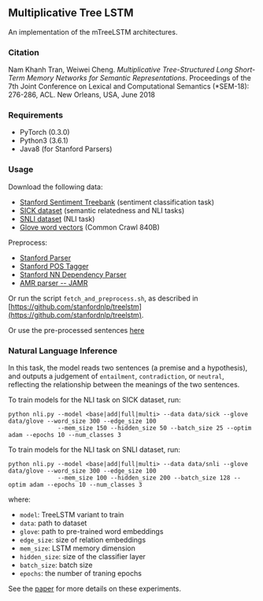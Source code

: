 ## Multiplicative Tree LSTM

An implementation of the mTreeLSTM architectures.

### Citation
Nam Khanh Tran, Weiwei Cheng. 
_Multiplicative Tree-Structured Long Short-Term Memory Networks for Semantic Representations_.
Proceedings of the 7th Joint Conference on Lexical and Computational Semantics (*SEM-18): 276-286, ACL.
New Orleans, USA, June 2018

### Requirements
- PyTorch (0.3.0)
- Python3 (3.6.1)
- Java8 (for Stanford Parsers)

### Usage

Download the following data:
- [Stanford Sentiment Treebank](http://nlp.stanford.edu/sentiment/index.html) (sentiment classification task)
- [SICK dataset](http://alt.qcri.org/semeval2014/task1/index.php?id=data-and-tools) (semantic relatedness and NLI tasks)
- [SNLI dataset](https://nlp.stanford.edu/projects/snli/) (NLI task)
- [Glove word vectors](http://nlp.stanford.edu/projects/glove/) (Common Crawl 840B)

Preprocess:
- [Stanford Parser](http://nlp.stanford.edu/software/lex-parser.shtml)
- [Stanford POS Tagger](http://nlp.stanford.edu/software/tagger.shtml)
- [Stanford NN Dependency Parser](http://nlp.stanford.edu/software/nndep.shtml)
- [AMR parser -- JAMR](https://github.com/jflanigan/jamr)

Or run the script ```fetch_and_preprocess.sh```, as described in
[https://github.com/stanfordnlp/treelstm](https://github.com/stanfordnlp/treelstm).

Or use the pre-processed sentences [here](https://drive.google.com/file/d/1upYIKkE95CT9w6H3IFmGMp0hpB0RJ4pn)

### Natural Language Inference

In this task, the model reads two sentences (a premise and a hypothesis), and outputs a judgement of `entailment`, 
`contradiction`, or `neutral`, reflecting the relationship between the meanings of the two sentences.

To train models for the NLI task on SICK dataset, run:

```
python nli.py --model <base|add|full|multi> --data data/sick --glove data/glove --word_size 300 --edge_size 100 
              --mem_size 150 --hidden_size 50 --batch_size 25 --optim adam --epochs 10 --num_classes 3
```

To train models for the NLI task on SNLI dataset, run:
```
python nli.py --model <base|add|full|multi> --data data/snli --glove data/glove --word_size 300 --edge_size 100 
              --mem_size 100 --hidden_size 200 --batch_size 128 --optim adam --epochs 10 --num_classes 3
```

where:

- `model`: TreeLSTM variant to train
- `data`: path to dataset
- `glove`: path to pre-trained word embeddings
- `edge_size`: size of relation embeddings
- `mem_size`: LSTM memory dimension
- `hidden_size`: size of the classifier layer
- `batch_size`: batch size
- `epochs`: the number of traning epochs

See the [paper](http://aclweb.org/anthology/S18-2032) for more details on these experiments.
